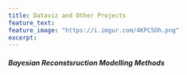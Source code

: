 ```yaml
---
title: Dataviz and Other Projects
feature_text:
feature_image: "https://i.imgur.com/4KPC5Oh.png"
excerpt: 
---
```


##### Bayesian Reconstsruction Modelling Methods